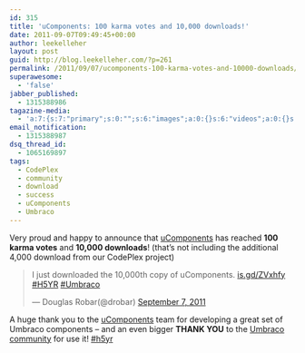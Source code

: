 ```yaml
---
id: 315
title: 'uComponents: 100 karma votes and 10,000 downloads!'
date: 2011-09-07T09:49:45+00:00
author: leekelleher
layout: post
guid: http://blog.leekelleher.com/?p=261
permalink: /2011/09/07/ucomponents-100-karma-votes-and-10000-downloads/
superawesome:
  - 'false'
jabber_published:
  - 1315388986
tagazine-media:
  - 'a:7:{s:7:"primary";s:0:"";s:6:"images";a:0:{}s:6:"videos";a:0:{}s:11:"image_count";s:1:"0";s:6:"author";s:5:"51466";s:7:"blog_id";s:7:"2580820";s:9:"mod_stamp";s:19:"2011-09-07 09:49:45";}'
email_notification:
  - 1315388987
dsq_thread_id:
  - 1065169897
tags:
  - CodePlex
  - community
  - download
  - success
  - uComponents
  - Umbraco
---
```

Very proud and happy to announce that [uComponents](http://our.umbraco.org/projects/backoffice-extensions/ucomponents) has reached **100 karma votes** and **10,000 downloads**! (that&#8217;s not including the additional 4,000 download from our CodePlex project)

<blockquote class="twitter-tweet" width="500">
  <p>
    I just downloaded the 10,000th copy of uComponents. <a href="http://t.co/P0x1JT5" title="http://is.gd/ZVxhfy">is.gd/ZVxhfy</a> <a href="https://twitter.com/search/%23H5YR">#H5YR</a> <a href="https://twitter.com/search/%23Umbraco">#Umbraco</a>
  </p>
  
  <p>
    &mdash; Douglas Robar(@drobar) <a href="https://twitter.com/drobar/status/111363152922415104" data-datetime="2011-09-07T09:00:19+00:00">September 7, 2011</a>
  </p>
</blockquote>



A huge thank you to the [uComponents](http://ucomponents.codeplex.com/) team for developing a great set of Umbraco components &#8211; and an even bigger **THANK YOU** to the [Umbraco community](http://our.umbraco.org/) for use it! [#h5yr](http://h5yr.com)